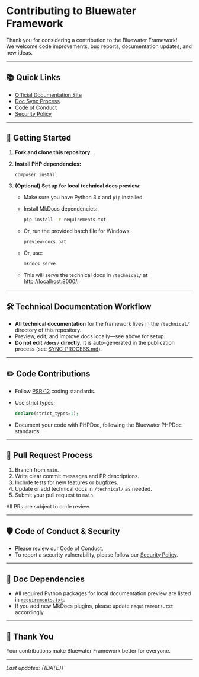 # Contributing to Bluewater Framework

Thank you for considering a contribution to the Bluewater Framework!  
We welcome code improvements, bug reports, documentation updates, and new ideas.

---

## 📚 Quick Links

- [Official Documentation Site](https://BluewaterMVC.github.io/bluewater-docs/)
- [Doc Sync Process](https://github.com/BluewaterMVC/bluewater-docs/blob/main/SYNC_PROCESS.md)
- [Code of Conduct](https://github.com/BluewaterMVC/bluewater-docs/blob/main/CODE_OF_CONDUCT.md)
- [Security Policy](https://github.com/BluewaterMVC/bluewater-docs/blob/main/SECURITY.md)

---

## 🚀 Getting Started

1. **Fork and clone this repository.**
2. **Install PHP dependencies:**  
   ```bash
   composer install
   ```

3. **(Optional) Set up for local technical docs preview:**

   * Make sure you have Python 3.x and `pip` installed.
   * Install MkDocs dependencies:

     ```bash
     pip install -r requirements.txt
     ```
   * Or, run the provided batch file for Windows:

     ```
     preview-docs.bat
     ```
   * Or, use:

     ```bash
     mkdocs serve
     ```
   * This will serve the technical docs in `/technical/` at [http://localhost:8000/](http://localhost:8000/).

---

## 🛠️ Technical Documentation Workflow

* **All technical documentation** for the framework lives in the `/technical/` directory of this repository.
* Preview, edit, and improve docs locally—see above for setup.
* **Do not edit `/docs/` directly.**
  It is auto-generated in the publication process (see [SYNC\_PROCESS.md](https://github.com/BluewaterMVC/bluewater-docs/blob/main/SYNC_PROCESS.md)).

---

## ✏️ Code Contributions

* Follow [PSR-12](https://www.php-fig.org/psr/psr-12/) coding standards.
* Use strict types:

  ```php
  declare(strict_types=1);
  ```
* Document your code with PHPDoc, following the Bluewater PHPDoc standards.

---

## 🤝 Pull Request Process

1. Branch from `main`.
2. Write clear commit messages and PR descriptions.
3. Include tests for new features or bugfixes.
4. Update or add technical docs in `/technical/` as needed.
5. Submit your pull request to `main`.

All PRs are subject to code review.

---

## 🛡️ Code of Conduct & Security

* Please review our [Code of Conduct](https://github.com/BluewaterMVC/bluewater-docs/blob/main/CODE_OF_CONDUCT.md).
* To report a security vulnerability, please follow our [Security Policy](https://github.com/BluewaterMVC/bluewater-docs/blob/main/SECURITY.md).

---

## 📝 Doc Dependencies

* All required Python packages for local documentation preview are listed in [`requirements.txt`](./requirements.txt).
* If you add new MkDocs plugins, please update `requirements.txt` accordingly.

---

## 🙌 Thank You

Your contributions make Bluewater Framework better for everyone.

---

*Last updated: {{DATE}}*
